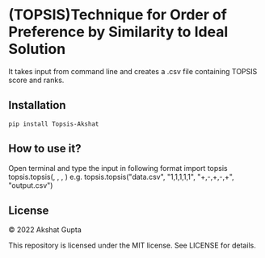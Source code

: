 # (TOPSIS)Technique for Order of Preference by Similarity to Ideal Solution 
It takes input from command line and creates a .csv file containing TOPSIS score and ranks.

## Installation
```pip install Topsis-Akshat```

## How to use it?
Open terminal and type the input in following format
import topsis
topsis.topsis(<InputDataFile>, <Weights>, <Impacts>, <ResultFileName>)
e.g.
topsis.topsis("data.csv", "1,1,1,1,1", "+,-,+,-,+", "output.csv")

## License

© 2022 Akshat Gupta

This repository is licensed under the MIT license. See LICENSE for details.